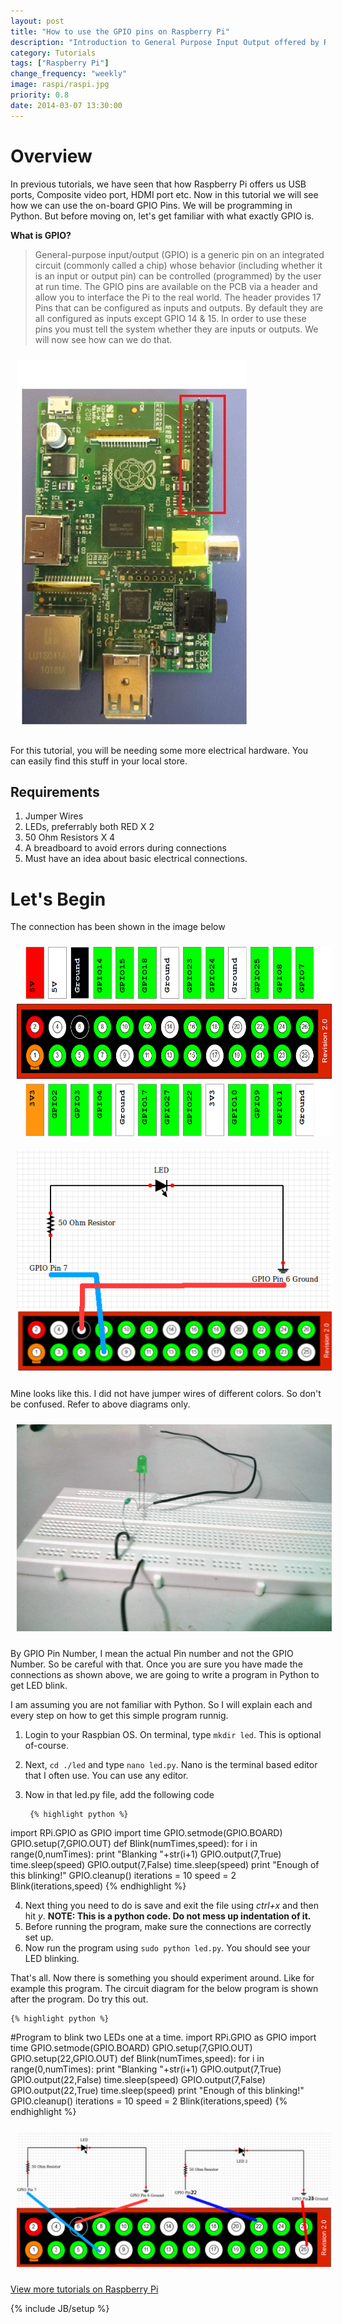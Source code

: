 ```yaml
---
layout: post
title: "How to use the GPIO pins on Raspberry Pi"
description: "Introduction to General Purpose Input Output offered by Raspberry Pi and how to program on Raspberry Pi to use GPIO."
category: Tutorials
tags: ["Raspberry Pi"]
change_frequency: "weekly"
image: raspi/raspi.jpg
priority: 0.8
date: 2014-03-07 13:30:00
---
```


# Overview

In previous tutorials, we have seen that how Raspberry Pi offers us USB ports, Composite video port, HDMI port etc. Now in this tutorial we will see how we can use the on-board GPIO Pins. We will be programming in Python. But before moving on, let's get familiar with what exactly GPIO is.

**What is GPIO?**

>General-purpose input/output (GPIO) is a generic pin on an integrated circuit (commonly called a chip) whose behavior (including whether it is an input or output pin) can be controlled (programmed) by the user at run time. The GPIO pins are available on the PCB via a header and allow you to interface the Pi to the real world. The header provides 17 Pins that can be configured as inputs and outputs. By default they are all configured as inputs except GPIO 14 & 15. In order to use these pins you must tell the system whether they are inputs or outputs. We will now see how can we do that.

<img style="margin:10px;" src="/assets/imags/raspi/pi_gpio.jpg" title="GPIO" alt="GPIO" />

For this tutorial, you will be needing some more electrical hardware. You can easily find this stuff in your local store.

## Requirements

1. Jumper Wires
2. LEDs, preferrably both RED X 2
3. 50 Ohm Resistors X 4
4. A breadboard to avoid errors during connections
5. Must have an idea about basic electrical connections.

# Let's Begin

The connection has been shown in the image below

<img style="margin:10px;" src="/assets/imags/raspi/GPIO.png" title="GPIO" alt="GPIO" />
<img style="margin:10px;" src="/assets/imags/raspi/led.png" title="LED Project" alt="LED" />

Mine looks like this. I did not have jumper wires of different colors. So don't be confused. Refer to above diagrams only.

<img style="margin:10px;" src="/assets/imags/raspi/rpi_connec.jpg" title="Connections" alt="Connections" />

By GPIO Pin Number, I mean the actual Pin number and not the GPIO Number. So be careful with that. Once you are sure you have made the connections as shown above, we are going to write a program in Python to get LED blink.

I am assuming you are not familiar with Python. So I will explain each and every step on how to get this simple program runnig.

1. Login to your Raspbian OS. On terminal, type `mkdir led`. This is optional of-course.
2. Next, `cd ./led` and type `nano led.py`. Nano is the terminal based editor that I often use. You can use any editor.
3. Now in that led.py file, add the following code

        {% highlight python %}
import RPi.GPIO as GPIO
import time
GPIO.setmode(GPIO.BOARD)
GPIO.setup(7,GPIO.OUT)
def Blink(numTimes,speed):
	for i in range(0,numTimes):
		print "Blanking "+str(i+1)
		GPIO.output(7,True)
		time.sleep(speed)
		GPIO.output(7,False)
		time.sleep(speed)
	print "Enough of this blinking!"
	GPIO.cleanup()
iterations = 10
speed = 2
Blink(iterations,speed)
        {% endhighlight %}


4. Next thing you need to do is save and exit the file using *ctrl+x* and then hit *y*. **NOTE: This is a python code. Do not mess up indentation of it.**
5. Before running the program, make sure the connections are correctly set up.
6. Now run the program using `sudo python led.py`. You should see your LED blinking.

That's all. Now there is something you should experiment around. Like for example this program. The circuit diagram for the below program is shown after the program. Do try this out.

    {% highlight python %}
#Program to blink two LEDs one at a time.
import RPi.GPIO as GPIO
import time
GPIO.setmode(GPIO.BOARD)
GPIO.setup(7,GPIO.OUT)
GPIO.setup(22,GPIO.OUT)
def Blink(numTimes,speed):
	for i in range(0,numTimes):
		print "Blanking "+str(i+1)
		GPIO.output(7,True)
		GPIO.output(22,False)
		time.sleep(speed)
		GPIO.output(7,False)
		GPIO.output(22,True)
		time.sleep(speed)
	print "Enough of this blinking!"
	GPIO.cleanup()
iterations = 10
speed = 2
Blink(iterations,speed)
    {% endhighlight %}

<img style="margin:10px;" src="/assets/imags/raspi/led2.png" title="LED Project 2" alt="LED Project 2" />

<a href="/pages/toc-raspberrypi.html">View more tutorials on Raspberry Pi</a>


{% include JB/setup %}
